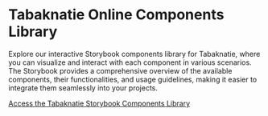 # Tabaknatie Online Components Library
Explore our interactive Storybook components library for Tabaknatie, where you can visualize and interact with each component in various scenarios. The Storybook provides a comprehensive overview of the available components, their functionalities, and usage guidelines, making it easier to integrate them seamlessly into your projects.

[Access the Tabaknatie Storybook Components Library](https://bryandv.github.io/?path=/docs/tabaknatie-tbnbutton--docs)
